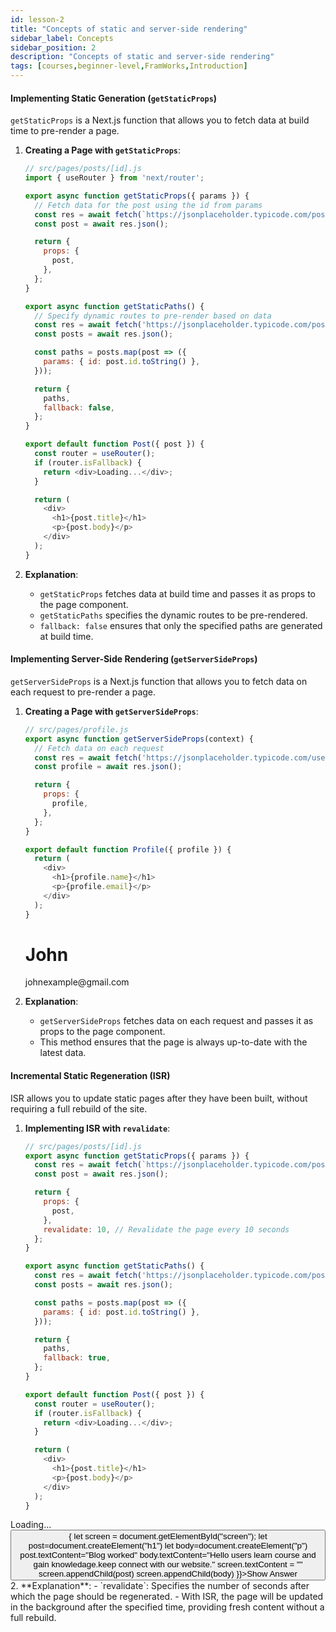 ```yaml
---
id: lesson-2
title: "Concepts of static and server-side rendering"
sidebar_label: Concepts
sidebar_position: 2
description: "Concepts of static and server-side rendering"
tags: [courses,beginner-level,FramWorks,Introduction]
---
```

 
#### Implementing Static Generation (`getStaticProps`)

`getStaticProps` is a Next.js function that allows you to fetch data at build time to pre-render a page.

1. **Creating a Page with `getStaticProps`**:
   ```javascript
   // src/pages/posts/[id].js
   import { useRouter } from 'next/router';

   export async function getStaticProps({ params }) {
     // Fetch data for the post using the id from params
     const res = await fetch(`https://jsonplaceholder.typicode.com/posts/${params.id}`);
     const post = await res.json();

     return {
       props: {
         post,
       },
     };
   }

   export async function getStaticPaths() {
     // Specify dynamic routes to pre-render based on data
     const res = await fetch('https://jsonplaceholder.typicode.com/posts');
     const posts = await res.json();

     const paths = posts.map(post => ({
       params: { id: post.id.toString() },
     }));

     return {
       paths,
       fallback: false,
     };
   }

   export default function Post({ post }) {
     const router = useRouter();
     if (router.isFallback) {
       return <div>Loading...</div>;
     }

     return (
       <div>
         <h1>{post.title}</h1>
         <p>{post.body}</p>
       </div>
     );
   }
   ```

2. **Explanation**:
   - `getStaticProps` fetches data at build time and passes it as props to the page component.
   - `getStaticPaths` specifies the dynamic routes to be pre-rendered.
   - `fallback: false` ensures that only the specified paths are generated at build time.

#### Implementing Server-Side Rendering (`getServerSideProps`)

`getServerSideProps` is a Next.js function that allows you to fetch data on each request to pre-render a page.

1. **Creating a Page with `getServerSideProps`**:
   ```javascript
   // src/pages/profile.js
   export async function getServerSideProps(context) {
     // Fetch data on each request
     const res = await fetch('https://jsonplaceholder.typicode.com/users/1');
     const profile = await res.json();

     return {
       props: {
         profile,
       },
     };
   }

   export default function Profile({ profile }) {
     return (
       <div>
         <h1>{profile.name}</h1>
         <p>{profile.email}</p>
       </div>
     );
   }
   ```
    <BrowserWindow url="http://localhost:3000/profile">
          <div> 
            <h1>John</h1>
            <p>johnexample@gmail.com</p>
           </div>  
    </BrowserWindow>

2. **Explanation**:
   - `getServerSideProps` fetches data on each request and passes it as props to the page component.
   - This method ensures that the page is always up-to-date with the latest data.

#### Incremental Static Regeneration (ISR)

ISR allows you to update static pages after they have been built, without requiring a full rebuild of the site.

1. **Implementing ISR with `revalidate`**:
   ```javascript
   // src/pages/posts/[id].js
   export async function getStaticProps({ params }) {
     const res = await fetch(`https://jsonplaceholder.typicode.com/posts/${params.id}`);
     const post = await res.json();

     return {
       props: {
         post,
       },
       revalidate: 10, // Revalidate the page every 10 seconds
     };
   }

   export async function getStaticPaths() {
     const res = await fetch('https://jsonplaceholder.typicode.com/posts');
     const posts = await res.json();

     const paths = posts.map(post => ({
       params: { id: post.id.toString() },
     }));

     return {
       paths,
       fallback: true,
     };
   }

   export default function Post({ post }) {
     const router = useRouter();
     if (router.isFallback) {
       return <div>Loading...</div>;
     }

     return (
       <div>
         <h1>{post.title}</h1>
         <p>{post.body}</p>
       </div>
     );
   }
   ```
  <BrowserWindow url="http://localhost:3000/post/3">
        <div id="screen"> 
        Loading...
        </div> 
        <button style={{margin:"1rem",padding:"0.5rem 1.2rem"}} onClick={()=>{
        let screen = document.getElementById("screen"); 
        let post=document.createElement("h1")
        let body=document.createElement("p")
        post.textContent="Blog worked" 
        body.textContent="Hello users learn course and gain knowledage.keep connect with our website."
            screen.textContent = ""  
            screen.appendChild(post)
            screen.appendChild(body)
            }}>Show Answer</button>
  </BrowserWindow>
2. **Explanation**:
   - `revalidate`: Specifies the number of seconds after which the page should be regenerated.
   - With ISR, the page will be updated in the background after the specified time, providing fresh content without a full rebuild.
 